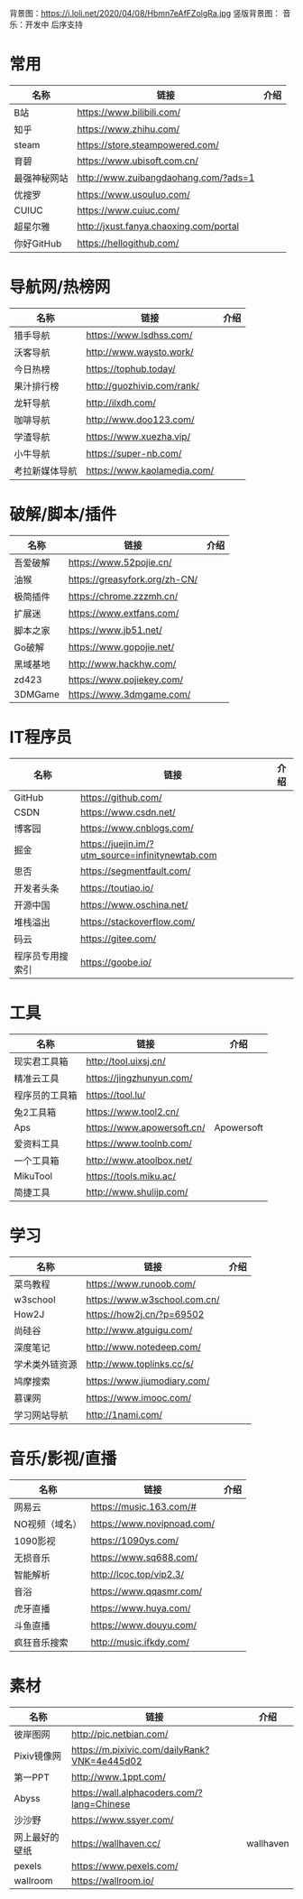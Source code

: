 背景图：https://i.loli.net/2020/04/08/Hbmn7eAfFZolgRa.jpg
竖版背景图：
音乐：开发中 后序支持
# 常用

| 名称 | 链接 | 介绍 |
| ---- | ---- | ---- |
| B站 | https://www.bilibili.com/ | |
| 知乎 | https://www.zhihu.com/ | |
| steam | https://store.steampowered.com/ | |
| 育碧 | https://www.ubisoft.com.cn/ | |
| 最强神秘网站 | http://www.zuibangdaohang.com/?ads=1 | |
| 优搜罗 | https://www.usouluo.com/ | |
| CUIUC | https://www.cuiuc.com/ | |
| 超星尔雅 | http://jxust.fanya.chaoxing.com/portal | |
| 你好GitHub | https://hellogithub.com/ | |

# 导航网/热榜网

| 名称 | 链接 | 介绍 |
| ---- | ---- | ---- |
| 猎手导航 | https://www.lsdhss.com/ | |
| 沃客导航 | http://www.waysto.work/ | |
| 今日热榜 | https://tophub.today/ | |
| 果汁排行榜 | http://guozhivip.com/rank/ | |
| 龙轩导航 | http://ilxdh.com/ | |
| 咖啡导航 | http://www.doo123.com/ | |
| 学渣导航 | https://www.xuezha.vip/ | |
| 小牛导航 | https://super-nb.com/ | |
| 考拉新媒体导航 | https://www.kaolamedia.com/ | |

# 破解/脚本/插件

| 名称 | 链接 | 介绍 |
| ---- | ---- | ---- |
| 吾爱破解 | https://www.52pojie.cn/ | |
| 油猴 | https://greasyfork.org/zh-CN/ | |
| 极简插件 | https://chrome.zzzmh.cn/ | |
| 扩展迷 | https://www.extfans.com/ | |
| 脚本之家 | https://www.jb51.net/ | |
| Go破解 | https://www.gopojie.net/ | |
| 黑域基地 | http://www.hackhw.com/ | |
| zd423 | https://www.pojiekey.com/ | |
| 3DMGame | https://www.3dmgame.com/ | |

# IT程序员

| 名称 | 链接 | 介绍 |
| ---- | ---- | ---- |
| GitHub | https://github.com/ | |
| CSDN | https://www.csdn.net/ | |
| 博客园 | https://www.cnblogs.com/ | |
| 掘金 | https://juejin.im/?utm_source=infinitynewtab.com | |
| 思否 | https://segmentfault.com/ | |
| 开发者头条 | https://toutiao.io/ | |
| 开源中国 | https://www.oschina.net/ | |
| 堆栈溢出 | https://stackoverflow.com/ | |
| 码云 | https://gitee.com/ | |
| 程序员专用搜索引 | https://goobe.io/ | |

# 工具

| 名称 | 链接 | 介绍 |
| ---- | ---- | ---- |
| 现实君工具箱 | http://tool.uixsj.cn/ | |
| 精准云工具 | https://jingzhunyun.com/ | |
| 程序员的工具箱 | https://tool.lu/ | |
| 兔2工具箱 | https://www.tool2.cn/ | |
| Aps | https://www.apowersoft.cn/ | Apowersoft |
| 爱资料工具 | https://www.toolnb.com/ | |
| 一个工具箱 | http://www.atoolbox.net/ | |
| MikuTool | https://tools.miku.ac/ | |
| 简捷工具 | http://www.shulijp.com/ | |

# 学习

| 名称 | 链接 | 介绍 |
| ---- | ---- | ---- |
| 菜鸟教程 | https://www.runoob.com/ | |
| w3school | https://www.w3school.com.cn/ | |
| How2J | https://how2j.cn/?p=69502 | |
| 尚硅谷 | http://www.atguigu.com/ | |
| 深度笔记 | http://www.notedeep.com/ | |
| 学术类外链资源 | http://www.toplinks.cc/s/ | |
| 鸠摩搜索 | https://www.jiumodiary.com/ | |
| 慕课网 | https://www.imooc.com/ | |
| 学习网站导航 | http://1nami.com/ | |

# 音乐/影视/直播

| 名称 | 链接 | 介绍 |
| ---- | ---- | ---- |
| 网易云 | https://music.163.com/# | |
| NO视频（域名） | https://www.novipnoad.com/ | |
| 1090影视 | https://1090ys.com/ | |
| 无损音乐 | https://www.sq688.com/ | |
| 智能解析 | http://lcoc.top/vip2.3/ | |
| 音浴 | https://www.qqasmr.com/ | |
| 虎牙直播 | https://www.huya.com/ | |
| 斗鱼直播 | https://www.douyu.com/ | |
| 疯狂音乐搜索 | http://music.ifkdy.com/ | |

# 素材

| 名称 | 链接 | 介绍 |
| ---- | ---- | ---- |
| 彼岸图网 | http://pic.netbian.com/ | |
| Pixiv镜像网 | https://m.pixivic.com/dailyRank?VNK=4e445d02 | |
| 第一PPT | http://www.1ppt.com/ | |
| Abyss | https://wall.alphacoders.com/?lang=Chinese | |
| 沙沙野 | https://www.ssyer.com/ | |
| 网上最好的壁纸 | https://wallhaven.cc/ | wallhaven |
| pexels | https://www.pexels.com/ | |
| wallroom | https://wallroom.io/ | |